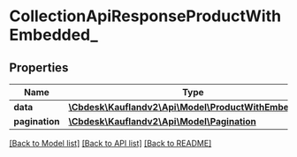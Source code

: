 # CollectionApiResponseProductWithEmbedded_

## Properties
Name | Type | Description | Notes
------------ | ------------- | ------------- | -------------
**data** | [**\Cbdesk\Kauflandv2\Api\Model\ProductWithEmbedded[]**](ProductWithEmbedded.md) |  | 
**pagination** | [**\Cbdesk\Kauflandv2\Api\Model\Pagination**](Pagination.md) |  | [optional] 

[[Back to Model list]](../../README.md#documentation-for-models) [[Back to API list]](../../README.md#documentation-for-api-endpoints) [[Back to README]](../../README.md)

